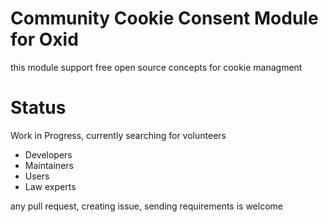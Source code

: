 # Community Cookie Consent Module for Oxid

this module support free open source concepts for cookie managment

# Status
Work in Progress, currently searching for volunteers
- Developers
- Maintainers
- Users
- Law experts

any pull request, creating issue, sending requirements is welcome

